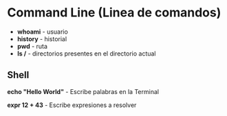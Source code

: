 # Command Line (Linea de comandos)
- **whoami** - usuario 
- **history** - historial
- **pwd** - ruta
- **ls /** - directorios presentes en el directorio actual

## Shell
**echo "Hello World"** - Escribe palabras en la Terminal

**expr 12 + 43** - Escribe expresiones a resolver
